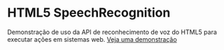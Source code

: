 # HTML5 SpeechRecognition

Demonstração de uso da API de reconhecimento de voz do HTML5 para executar ações em sistemas web.
[Veja uma demonstração](https://gustavojobstraibizer.github.io/comando-voz/)
